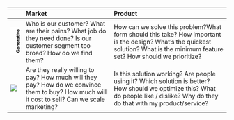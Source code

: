 |  | **Market** | **Product** |
| :--- | :--- | :--- |
| ![](/assets/import.png) | Who is our customer? What are their pains? What job do they need done? Is our customer segment too broad? How do we find them? | How can we solve this problem?What form should this take? How important is the design? What’s the quickest solution? What is the minimum feature set? How should we prioritize? |
| ![](https://docs.google.com/a/trikro.com/drawings/d/senHrEGRarvimexiGJAlDkA/image?w=54&h=150&rev=1&ac=1) | Are they really willing to pay? How much will they pay? How do we convince them to buy? How much will it cost to sell? Can we scale marketing? | Is this solution working? Are people using it? Which solution is better? How should we optimize this? What do people like / dislike? Why do they do that with my product/service? |



